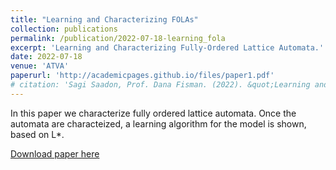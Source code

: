```yaml
---
title: "Learning and Characterizing FOLAs"
collection: publications
permalink: /publication/2022-07-18-learning_fola
excerpt: 'Learning and Characterizing Fully-Ordered Lattice Automata.'
date: 2022-07-18
venue: 'ATVA'
paperurl: 'http://academicpages.github.io/files/paper1.pdf'
# citation: 'Sagi Saadon, Prof. Dana Fisman. (2022). &quot;Learning and Characterizing Fully-Ordered Lattice Automata.&quot; <i>ATVA 2022</i>. 1(1).'
---
```

In this paper we characterize fully ordered lattice automata. Once the automata are characteized, a learning algorithm for the model is shown, based on L*. 

[Download paper here](http://academicpages.github.io/files/paper1.pdf)